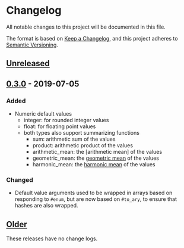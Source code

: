 # Changelog
All notable changes to this project will be documented in this file.

The format is based on [Keep a Changelog](https://keepachangelog.com/en/1.0.0/),
and this project adheres to [Semantic Versioning](https://semver.org/spec/v2.0.0.html).

## [Unreleased]

## [0.3.0] - 2019-07-05

### Added
- Numeric default values
  - integer: for rounded integer values
  - float: for floating point values
  - both types also support summarizing functions
  	- sum: arithmetic sum of the values
  	- product: arithmetic product of the values
  	- arithmetic_mean: the [arithmetic mean] of the values
  	- geometric_mean: the [geometric mean] of the values
  	- harmonic_mean: the [harmonic mean] of the values

[arithmethic mean]: https://en.wikipedia.org/wiki/Mean#Arithmetic_mean_(AM)
[geometric mean]: https://en.wikipedia.org/wiki/Mean#Geometric_mean_(GM)
[harmonic mean]: https://en.wikipedia.org/wiki/Mean#Harmonic_mean_(HM)

### Changed
- Default value arguments used to be wrapped in arrays based on responding
  to `#enum`, but are now based on `#to_ary`, to ensure that hashes are also
  wrapped.

## [Older]
These releases have no change logs.


[Unreleased]: https://github.com/notCalle/ruby-dagger/compare/v0.3.0..HEAD
[0.3.0]: https://github.com/notCalle/ruby-dagger/compare/v0.2.1..v0.3.0
[Older]: https://github.com/notCalle/ruby-dagger/releases/tag/v0.2.1
